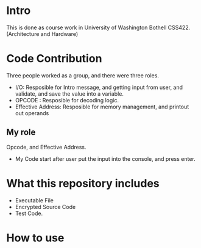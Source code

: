 # Intro
This is done as course work in University of Washington Bothell CSS422. (Architecture and Hardware)

# Code Contribution
Three people worked as a group, and there were three roles.
- I/O: Resposible for Intro message, and getting input from user, and validate, and save the value into a variable.
- OPCODE : Resposible for decoding logic.
- Effective Address: Resposible for memory management, and printout out operands

## My role
Opcode, and Effective Address.
- My Code start after user put the input into the console, and press enter.

# What this repository includes
- Executable File
- Encrypted Source Code
- Test Code.

# How to use